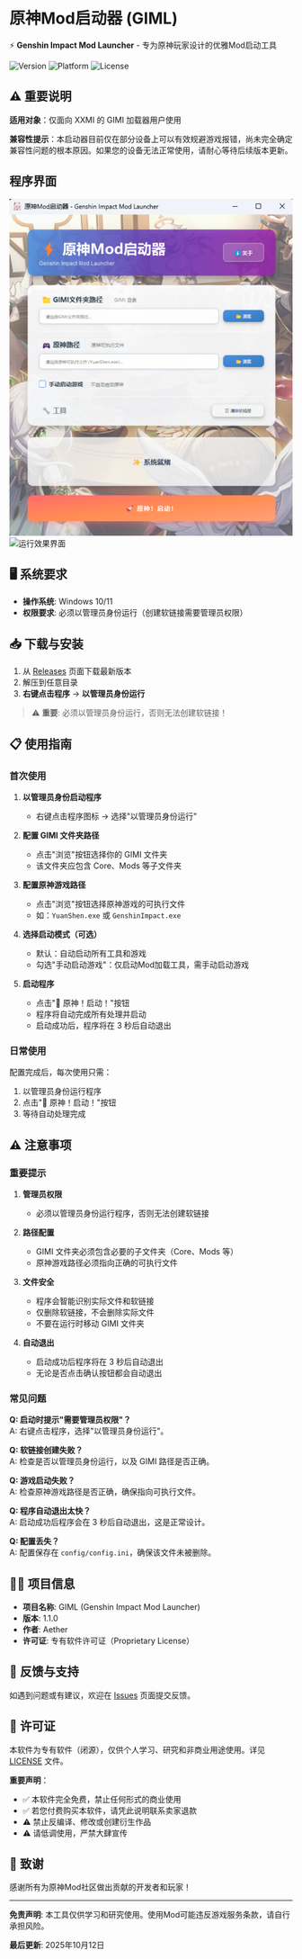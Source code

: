 # 原神Mod启动器 (GIML)

⚡ **Genshin Impact Mod Launcher** - 专为原神玩家设计的优雅Mod启动工具

![Version](https://img.shields.io/badge/version-1.0.0-blue.svg)
![Platform](https://img.shields.io/badge/platform-Windows-lightgrey.svg)
![License](https://img.shields.io/badge/license-Proprietary-red.svg)

## ⚠️ 重要说明

**适用对象**：仅面向 XXMI 的 GIMI 加载器用户使用

**兼容性提示**：本启动器目前仅在部分设备上可以有效规避游戏报错，尚未完全确定兼容性问题的根本原因。如果您的设备无法正常使用，请耐心等待后续版本更新。

## 程序界面

![程序运行界面](RunImage.png)
![运行效果界面](ResultImage.png)

## 🖥️ 系统要求

- **操作系统**: Windows 10/11
- **权限要求**: 必须以管理员身份运行（创建软链接需要管理员权限）

## 📥 下载与安装

1. 从 [Releases](https://github.com/CHN-HelloWorld/GIML/releases) 页面下载最新版本
2. 解压到任意目录
3. **右键点击程序** → **以管理员身份运行**

> ⚠️ **重要**: 必须以管理员身份运行，否则无法创建软链接！

## 📋 使用指南

### 首次使用

1. **以管理员身份启动程序**
   - 右键点击程序图标 → 选择"以管理员身份运行"

2. **配置 GIMI 文件夹路径**
   - 点击"浏览"按钮选择你的 GIMI 文件夹
   - 该文件夹应包含 Core、Mods 等子文件夹

3. **配置原神游戏路径**
   - 点击"浏览"按钮选择原神游戏的可执行文件
   - 如：`YuanShen.exe` 或 `GenshinImpact.exe`

4. **选择启动模式（可选）**
   - 默认：自动启动所有工具和游戏
   - 勾选"手动启动游戏"：仅启动Mod加载工具，需手动启动游戏

5. **启动程序**
   - 点击"🚀 原神！启动！"按钮
   - 程序将自动完成所有处理并启动
   - 启动成功后，程序将在 3 秒后自动退出

### 日常使用

配置完成后，每次使用只需：
1. 以管理员身份运行程序
2. 点击"🚀 原神！启动！"按钮
3. 等待自动处理完成

## ⚠️ 注意事项

### 重要提示

1. **管理员权限**
   - 必须以管理员身份运行程序，否则无法创建软链接

2. **路径配置**
   - GIMI 文件夹必须包含必要的子文件夹（Core、Mods 等）
   - 原神游戏路径必须指向正确的可执行文件

3. **文件安全**
   - 程序会智能识别实际文件和软链接
   - 仅删除软链接，不会删除实际文件
   - 不要在运行时移动 GIMI 文件夹

4. **自动退出**
   - 启动成功后程序将在 3 秒后自动退出
   - 无论是否点击确认按钮都会自动退出

### 常见问题

**Q: 启动时提示"需要管理员权限"？**  
A: 右键点击程序，选择"以管理员身份运行"。

**Q: 软链接创建失败？**  
A: 检查是否以管理员身份运行，以及 GIMI 路径是否正确。

**Q: 游戏启动失败？**  
A: 检查原神游戏路径是否正确，确保指向可执行文件。

**Q: 程序自动退出太快？**  
A: 启动成功后程序会在 3 秒后自动退出，这是正常设计。

**Q: 配置丢失？**  
A: 配置保存在 `config/config.ini`，确保该文件未被删除。

## 👨‍💻 项目信息

- **项目名称**: GIML (Genshin Impact Mod Launcher)
- **版本**: 1.1.0
- **作者**: Aether
- **许可证**: 专有软件许可证（Proprietary License）

## 🤝 反馈与支持

如遇到问题或有建议，欢迎在 [Issues](https://github.com/CHN-HelloWorld/GIML/issues) 页面提交反馈。

## 📜 许可证

本软件为专有软件（闭源），仅供个人学习、研究和非商业用途使用。详见 [LICENSE](LICENSE) 文件。

**重要声明**：
- ✅ 本软件完全免费，禁止任何形式的商业使用
- ✅ 若您付费购买本软件，请凭此说明联系卖家退款
- ⚠️ 禁止反编译、修改或创建衍生作品
- ⚠️ 请低调使用，严禁大肆宣传

## 🙏 致谢

感谢所有为原神Mod社区做出贡献的开发者和玩家！

---

**免责声明**: 本工具仅供学习和研究使用。使用Mod可能违反游戏服务条款，请自行承担风险。

**最后更新**: 2025年10月12日
